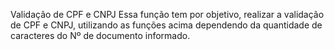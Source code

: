 Validação de CPF e CNPJ
Essa função tem por objetivo, realizar a validação de CPF e CNPJ, utilizando as funções acima dependendo da quantidade de caracteres do Nº de documento informado. 
